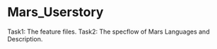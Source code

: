 # Mars_Userstory

Task1: The feature files.
Task2: The specflow of Mars Languages and Description. 
